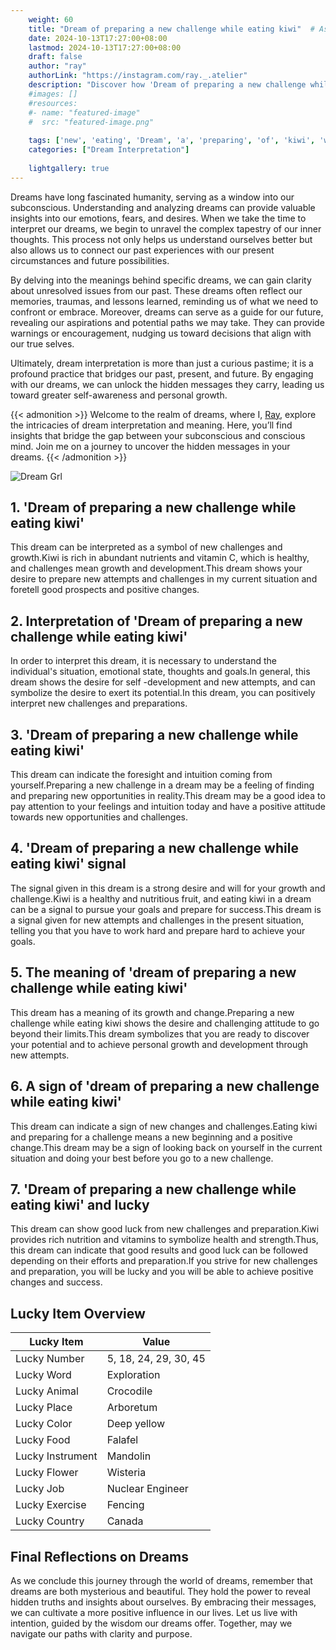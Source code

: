 ```yaml
---
    weight: 60
    title: "Dream of preparing a new challenge while eating kiwi"  # Assuming 'title' column exists
    date: 2024-10-13T17:27:00+08:00
    lastmod: 2024-10-13T17:27:00+08:00
    draft: false
    author: "ray"
    authorLink: "https://instagram.com/ray._.atelier"
    description: "Discover how 'Dream of preparing a new challenge while eating kiwi' can interpret your future and uncover its significant meanings in your life."
    #images: []
    #resources:
    #- name: "featured-image"
    #  src: "featured-image.png"
    
    tags: ['new', 'eating', 'Dream', 'a', 'preparing', 'of', 'kiwi', 'while', 'challenge']
    categories: ["Dream Interpretation"]
    
    lightgallery: true
---
```

    
Dreams have long fascinated humanity, serving as a window into our subconscious. Understanding and analyzing dreams can provide valuable insights into our emotions, fears, and desires. When we take the time to interpret our dreams, we begin to unravel the complex tapestry of our inner thoughts. This process not only helps us understand ourselves better but also allows us to connect our past experiences with our present circumstances and future possibilities.

By delving into the meanings behind specific dreams, we can gain clarity about unresolved issues from our past. These dreams often reflect our memories, traumas, and lessons learned, reminding us of what we need to confront or embrace. Moreover, dreams can serve as a guide for our future, revealing our aspirations and potential paths we may take. They can provide warnings or encouragement, nudging us toward decisions that align with our true selves.

Ultimately, dream interpretation is more than just a curious pastime; it is a profound practice that bridges our past, present, and future. By engaging with our dreams, we can unlock the hidden messages they carry, leading us toward greater self-awareness and personal growth.

{{< admonition >}}
Welcome to the realm of dreams, where I, [Ray](https://instagram.com/ray._.atelier), explore the intricacies of dream interpretation and meaning. Here, you’ll find insights that bridge the gap between your subconscious and conscious mind. Join me on a journey to uncover the hidden messages in your dreams.
{{< /admonition >}}

![Dream Grl](https://cdn.pixabay.com/photo/2017/11/02/03/35/gothic-2910057_1280.jpg "Dream Grl")

## 1. 'Dream of preparing a new challenge while eating kiwi'
This dream can be interpreted as a symbol of new challenges and growth.Kiwi is rich in abundant nutrients and vitamin C, which is healthy, and challenges mean growth and development.This dream shows your desire to prepare new attempts and challenges in my current situation and foretell good prospects and positive changes.

## 2. Interpretation of 'Dream of preparing a new challenge while eating kiwi'
In order to interpret this dream, it is necessary to understand the individual's situation, emotional state, thoughts and goals.In general, this dream shows the desire for self -development and new attempts, and can symbolize the desire to exert its potential.In this dream, you can positively interpret new challenges and preparations.

## 3. 'Dream of preparing a new challenge while eating kiwi'
This dream can indicate the foresight and intuition coming from yourself.Preparing a new challenge in a dream may be a feeling of finding and preparing new opportunities in reality.This dream may be a good idea to pay attention to your feelings and intuition today and have a positive attitude towards new opportunities and challenges.

## 4. 'Dream of preparing a new challenge while eating kiwi' signal
The signal given in this dream is a strong desire and will for your growth and challenge.Kiwi is a healthy and nutritious fruit, and eating kiwi in a dream can be a signal to pursue your goals and prepare for success.This dream is a signal given for new attempts and challenges in the present situation, telling you that you have to work hard and prepare hard to achieve your goals.

## 5. The meaning of 'dream of preparing a new challenge while eating kiwi'
This dream has a meaning of its growth and change.Preparing a new challenge while eating kiwi shows the desire and challenging attitude to go beyond their limits.This dream symbolizes that you are ready to discover your potential and to achieve personal growth and development through new attempts.

## 6. A sign of 'dream of preparing a new challenge while eating kiwi'
This dream can indicate a sign of new changes and challenges.Eating kiwi and preparing for a challenge means a new beginning and a positive change.This dream may be a sign of looking back on yourself in the current situation and doing your best before you go to a new challenge.

## 7. 'Dream of preparing a new challenge while eating kiwi' and lucky
This dream can show good luck from new challenges and preparation.Kiwi provides rich nutrition and vitamins to symbolize health and strength.Thus, this dream can indicate that good results and good luck can be followed depending on their efforts and preparation.If you strive for new challenges and preparation, you will be lucky and you will be able to achieve positive changes and success.

## Lucky Item Overview
| Lucky Item          | Value              |
|---------------|--------------------|
| Lucky Number        | 5, 18, 24, 29, 30, 45  |
| Lucky Word          | Exploration |
| Lucky Animal        | Crocodile |
| Lucky Place         | Arboretum     |
| Lucky Color         | Deep yellow     |
| Lucky Food          | Falafel      |
| Lucky Instrument    | Mandolin |
| Lucky Flower        | Wisteria    |
| Lucky Job           | Nuclear Engineer       |
| Lucky Exercise      | Fencing  |
| Lucky Country       | Canada    |


##  Final Reflections on Dreams

As we conclude this journey through the world of dreams, remember that dreams are both mysterious and beautiful. They hold the power to reveal hidden truths and insights about ourselves. By embracing their messages, we can cultivate a more positive influence in our lives. Let us live with intention, guided by the wisdom our dreams offer. Together, may we navigate our paths with clarity and purpose.
